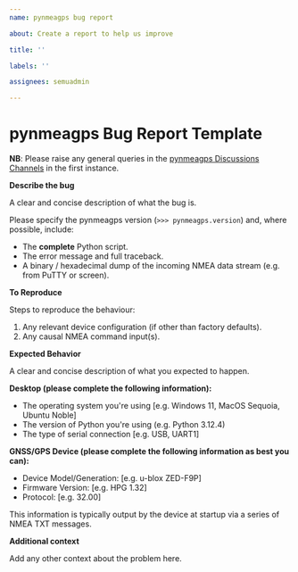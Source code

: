 ```yaml
---
name: pynmeagps bug report

about: Create a report to help us improve

title: ''

labels: ''

assignees: semuadmin

---
```


# pynmeagps Bug Report Template

**NB**: Please raise any general queries in the [pynmeagps Discussions Channels](https://github.com/semuconsulting/pynmeagps/discussions) in the first instance.

**Describe the bug**

A clear and concise description of what the bug is.

Please specify the pynmeagps version (`>>> pynmeagps.version`) and, where possible, include:
- The **complete** Python script.
- The error message and full traceback.
- A binary / hexadecimal dump of the incoming NMEA data stream (e.g. from PuTTY or screen).

**To Reproduce**

Steps to reproduce the behaviour:
1. Any relevant device configuration (if other than factory defaults).
2. Any causal NMEA command input(s).

**Expected Behavior**

A clear and concise description of what you expected to happen.

**Desktop (please complete the following information):**

- The operating system you're using [e.g. Windows 11, MacOS Sequoia, Ubuntu Noble]
- The version of Python you're using (e.g. Python 3.12.4)
- The type of serial connection [e.g. USB, UART1]

**GNSS/GPS Device (please complete the following information as best you can):**

- Device Model/Generation: [e.g. u-blox ZED-F9P]
- Firmware Version: [e.g. HPG 1.32]
- Protocol: [e.g. 32.00]
 
This information is typically output by the device at startup via a series of NMEA TXT messages. 

**Additional context**

Add any other context about the problem here.
